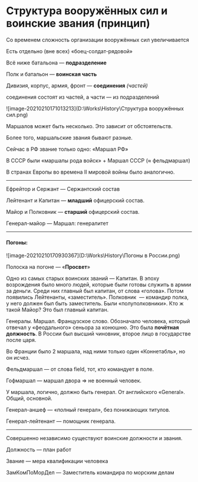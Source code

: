 # Структура вооружённых сил и воинские звания (принцип)

Со временем сложность организации вооружённых сил увеличивается

Есть отдельно (вне всех) «боец-солдат-рядовой»

Всё ниже батальона — **подразделение**

Полк и батальон — **воинская часть**

Дивизия, корпус, армия, фронт — **соединения** *(частей)*

соединения состоят из частей, а части — из подразделений

![image-20210210171013213](D:\Works\History\Структура вооружённых сил.png)

Маршалов может быть несколько. Это зависит от обстоятельств.

Более того, маршальские звания бывают разные.

Сейчас в РФ звание только одно: «Маршал РФ»

В СССР были «маршалы рода войск» + Маршал СССР (≈ фельдмаршал)

В странах Европы во времена II мировой войны было аналогично.

___

Ефрейтор и Сержант — Сержантский состав

Лейтенант и Капитан — **младший** офицерский состав.

Майор и Полковник — **старший** офицерский состав. 

Генерал-майор — Маршал: генералитет

___

#### Погоны:

![image-20210210170930367](D:\Works\History\Погоны в России.png)

Полоска на погоне — «**Просвет**»





Одно из самых старых воинских званий — Капитан. В эпоху возрождения было много людей, которые были готовы служить в армии за деньги. Среди них главный был капитан, от слова «голова». Потом появились Лейтенанты, «заместитель».
Полковник  — командир полка, у него должен был быть заместитель. Были «полуполковники».
Кто ж такой Майор? Это был главный капитан.

Генералы.
Маршал. Французское слово. Обозначало человека, который отвечал у «феодального» сеньора за конюшню. Это была **почётная должность**. 
В России был высший чиновник, второе лицо в государстве после царя.

Во Франции  было 2 маршала, над ними только один «Коннетабль», но он исчез.

Фельдмаршал — от слова field, тот, кто командует в поле.

Гофмаршал — маршал двора $\Longrightarrow$ не военный человек.

У маршала, логично, должно быть генерал. От английского «General». Общий, основной.

Генерал-аншеф — «*полный* генерал», без понижающих титулов.

Генерал-лейтенант — помощник генерала.

___

Совершенно независимо существуют воинские должности и звания.

Должность — план работ

Звание — мера квалификации человека



ЗамКомПоМорДел — Заместитель командира по морским делам


